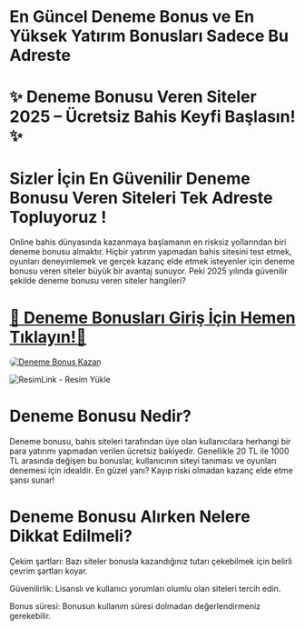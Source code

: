 # En Güncel Deneme Bonus ve En Yüksek Yatırım Bonusları Sadece Bu Adreste


<h1>✨ Deneme Bonusu Veren Siteler 2025 – Ücretsiz Bahis Keyfi Başlasın! ✨</h1>

# Sizler İçin En Güvenilir Deneme Bonusu Veren Siteleri Tek Adreste Topluyoruz !

Online bahis dünyasında kazanmaya başlamanın en risksiz yollarından biri deneme bonusu almaktır. Hiçbir yatırım yapmadan bahis sitesini test etmek, oyunları deneyimlemek ve gerçek kazanç elde etmek isteyenler için deneme bonusu veren siteler büyük bir avantaj sunuyor. Peki 2025 yılında güvenilir şekilde deneme bonusu veren siteler hangileri?

# <a href="https://t.me/+0JOgru5ccMkzODNk" title="Deneme Bonusları Giriş Adresi">🔗 Deneme Bonusları Giriş İçin Hemen Tıklayın!🔗</a>

<a href="https://t.me/+0JOgru5ccMkzODNk" title="Deneme Bonus Fırsatları">
    <img src="https://i.ibb.co/5K7Ks6w/zzzz3.gif" alt="Deneme Bonus Kazan" style="max-width:100%; height:auto; border-radius:8px;">
</a>
<div class="description">

<img src="https://r.resimlink.com/USWEw7dKV.png" title="ResimLink - Resim Yükle" alt="ResimLink - Resim Yükle"></a>


# Deneme Bonusu Nedir?
Deneme bonusu, bahis siteleri tarafından üye olan kullanıcılara herhangi bir para yatırımı yapmadan verilen ücretsiz bakiyedir. Genellikle 20 TL ile 1000 TL arasında değişen bu bonuslar, kullanıcının siteyi tanıması ve oyunları denemesi için idealdir. En güzel yanı? Kayıp riski olmadan kazanç elde etme şansı sunar!


# Deneme Bonusu Alırken Nelere Dikkat Edilmeli?
Çekim şartları: Bazı siteler bonusla kazandığınız tutarı çekebilmek için belirli çevrim şartları koyar.

Güvenilirlik: Lisanslı ve kullanıcı yorumları olumlu olan siteleri tercih edin.

Bonus süresi: Bonusun kullanım süresi dolmadan değerlendirmeniz gerekebilir.
